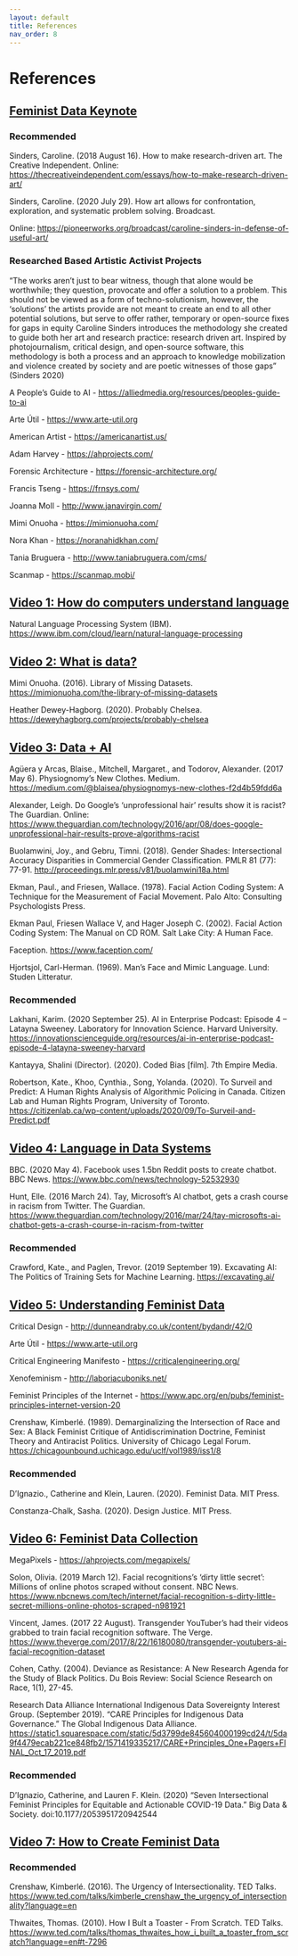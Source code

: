 ```yaml
---
layout: default
title: References
nav_order: 8
---
```


# References

## [Feminist Data Keynote](https://scds.github.io/building-feminist-data/keynote.html)

### Recommended 

Sinders, Caroline. (2018 August 16). How to make research-driven art. The Creative Independent. Online: 	<https://thecreativeindependent.com/essays/how-to-make-research-driven-art/>  

Sinders, Caroline. (2020 July 29). How art allows for confrontation, exploration, and systematic problem 	solving. Broadcast.  

Online: <https://pioneerworks.org/broadcast/caroline-sinders-in-defense-of-useful-art/> 

 

### Researched Based Artistic Activist Projects 

“The works aren’t just to bear witness, though that alone would be worthwhile; they question, provocate and offer a solution to a problem. This should not be viewed as a form of techno-solutionism, however, the ‘solutions’ the artists provide are not meant to create an end to all other potential solutions, but serve to offer rather, temporary or open-source fixes for gaps in equity Caroline Sinders introduces the methodology she created to guide both her art and research practice: research driven art. Inspired by photojournalism, critical design, and open-source software, this methodology is both a process and an approach to knowledge mobilization and violence created by society and are poetic witnesses of those gaps” (Sinders 2020) 

A People’s Guide to AI - <https://alliedmedia.org/resources/peoples-guide-to-ai>  

Arte Útil - <https://www.arte-util.org>  

American Artist - <https://americanartist.us/>  

Adam Harvey - <https://ahprojects.com/>   

Forensic Architecture - <https://forensic-architecture.org/>

Francis Tseng - <https://frnsys.com/>  

Joanna Moll - <http://www.janavirgin.com/>   

Mimi Onuoha - <https://mimionuoha.com/>  

Nora Khan - <https://noranahidkhan.com/>  

Tania Bruguera - <http://www.taniabruguera.com/cms/>  

Scanmap - <https://scanmap.mobi/>  

 

 

 

## [Video 1: How do computers understand language](https://scds.github.io/building-feminist-data/part-1.html#how-does-a-computer-understand-language)

Natural Language Processing System (IBM). <https://www.ibm.com/cloud/learn/natural-language-processing>  

 

## [Video 2: What is data?](https://scds.github.io/building-feminist-data/part-1.html#what-is-data)

Mimi Onuoha. (2016). Library of Missing Datasets. <https://mimionuoha.com/the-library-of-missing-datasets>  

Heather Dewey-Hagborg. (2020). Probably Chelsea. <https://deweyhagborg.com/projects/probably-chelsea>   

 

## [Video 3: Data + AI](https://scds.github.io/building-feminist-data/part-1.html#data--ai)

Agüera y Arcas, Blaise., Mitchell, Margaret., and Todorov, Alexander. (2017 May 6). Physiognomy’s New Clothes. Medium. <https://medium.com/@blaisea/physiognomys-new-clothes-f2d4b59fdd6a>  

Alexander, Leigh. Do Google’s ‘unprofessional hair’ results show it is racist? The Guardian. Online: <https://www.theguardian.com/technology/2016/apr/08/does-google-unprofessional-hair-results-prove-algorithms-racist>  

Buolamwini, Joy., and Gebru, Timni. (2018). Gender Shades: Intersectional Accuracy Disparities in Commercial Gender Classification. PMLR 81 (77): 77-91. <http://proceedings.mlr.press/v81/buolamwini18a.html>  

Ekman, Paul., and Friesen, Wallace. (1978). Facial Action Coding System: A Technique for the Measurement of Facial Movement. Palo Alto: Consulting Psychologists Press.  

Ekman Paul, Friesen Wallace V, and Hager Joseph C. (2002). Facial Action Coding System: The Manual on CD ROM. Salt Lake City: A Human Face.  

Faception. <https://www.faception.com/>  

Hjortsjol, Carl-Herman. (1969). Man’s Face and Mimic Language. Lund: Studen Litteratur. 

### Recommended  

Lakhani, Karim. (2020 September 25). AI in Enterprise Podcast: Episode 4 – Latayna Sweeney. Laboratory for Innovation Science. Harvard University. <https://innovationscienceguide.org/resources/ai-in-enterprise-podcast-episode-4-latayna-sweeney-harvard>  

Kantayya, Shalini (Director). (2020). Coded Bias [film]. 7th Empire Media. 

Robertson, Kate., Khoo, Cynthia., Song, Yolanda.  (2020). To Surveil and Predict: A Human Rights Analysis of Algorithmic Policing in Canada. Citizen Lab and Human Rights Program, University of Toronto. <https://citizenlab.ca/wp-content/uploads/2020/09/To-Surveil-and-Predict.pdf> 

 

## [Video 4: Language in Data Systems](https://scds.github.io/building-feminist-data/part-1.html#language-in-data-systems)

BBC. (2020 May 4). Facebook uses 1.5bn Reddit posts to create chatbot. BBC News. <https://www.bbc.com/news/technology-52532930>  

Hunt, Elle. (2016 March 24). Tay, Microsoft’s AI chatbot, gets a crash course in racism from Twitter. The Guardian. <https://www.theguardian.com/technology/2016/mar/24/tay-microsofts-ai-chatbot-gets-a-crash-course-in-racism-from-twitter>  

### Recommended  

Crawford, Kate., and Paglen, Trevor. (2019 September 19). Excavating AI: The Politics of Training Sets for Machine Learning. <https://excavating.ai/>  

 

## [Video 5: Understanding Feminist Data](https://scds.github.io/building-feminist-data/part-2.html#understanding-feminist-data)

Critical Design - <http://dunneandraby.co.uk/content/bydandr/42/0>  

Arte Útil - <https://www.arte-util.org>  

Critical Engineering Manifesto - <https://criticalengineering.org/>  

Xenofeminism - <http://laboriacuboniks.net/>  

Feminist Principles of the Internet - <https://www.apc.org/en/pubs/feminist-principles-internet-version-20> 

Crenshaw, Kimberlé. (1989). Demarginalizing the Intersection of Race and Sex: A Black Feminist Critique of Antidiscrimination Doctrine, Feminist Theory and Antiracist Politics. University of Chicago Legal Forum. <https://chicagounbound.uchicago.edu/uclf/vol1989/iss1/8>   

### Recommended  

D’Ignazio., Catherine and Klein, Lauren. (2020). Feminist Data. MIT Press.  

Constanza-Chalk, Sasha. (2020). Design Justice. MIT Press.  

 

## [Video 6: Feminist Data Collection](https://scds.github.io/building-feminist-data/part-3.html)

MegaPixels - <https://ahprojects.com/megapixels/>  

Solon, Olivia. (2019 March 12). Facial recognitions’s ‘dirty little secret’: Millions of online photos scraped without consent. NBC News. <https://www.nbcnews.com/tech/internet/facial-recognition-s-dirty-little-secret-millions-online-photos-scraped-n981921>  

Vincent, James. (2017 22 August). Transgender YouTuber’s had their videos grabbed to train facial recognition software. The Verge. <https://www.theverge.com/2017/8/22/16180080/transgender-youtubers-ai-facial-recognition-dataset>  

Cohen, Cathy. (2004). Deviance as Resistance: A New Research Agenda for the Study of Black Politics. Du Bois Review: Social Science Research on Race, 1(1), 27-45.  

Research Data Alliance International Indigenous Data Sovereignty Interest Group. (September 2019). “CARE Principles for Indigenous Data Governance.” The Global Indigenous Data Alliance. <https://static1.squarespace.com/static/5d3799de845604000199cd24/t/5da9f4479ecab221ce848fb2/1571419335217/CARE+Principles_One+Pagers+FINAL_Oct_17_2019.pdf>  

### Recommended 

D’Ignazio, Catherine, and Lauren F. Klein. (2020) “Seven Intersectional Feminist Principles for Equitable and Actionable COVID-19 Data.” Big Data & Society. doi:10.1177/2053951720942544   

 

 

## [Video 7: How to Create Feminist Data](https://scds.github.io/building-feminist-data/part-4.html)

### Recommended  

Crenshaw, Kimberlé. (2016). The Urgency of Intersectionality. TED Talks. <https://www.ted.com/talks/kimberle_crenshaw_the_urgency_of_intersectionality?language=en>  

Thwaites, Thomas. (2010). How I Bult a Toaster - From Scratch. TED Talks. <https://www.ted.com/talks/thomas_thwaites_how_i_built_a_toaster_from_scratch?language=en#t-7296>  
